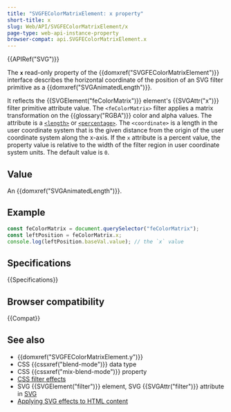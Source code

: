 ```yaml
---
title: "SVGFEColorMatrixElement: x property"
short-title: x
slug: Web/API/SVGFEColorMatrixElement/x
page-type: web-api-instance-property
browser-compat: api.SVGFEColorMatrixElement.x
---
```


{{APIRef("SVG")}}

The **`x`** read-only property of the {{domxref("SVGFEColorMatrixElement")}} interface describes the horizontal coordinate of the position of an SVG filter primitive as a {{domxref("SVGAnimatedLength")}}.

It reflects the {{SVGElement("feColorMatrix")}} element's {{SVGAttr("x")}} filter primitive attribute value. The `<feColorMatrix>` filter applies a matrix transformation on the {{glossary("RGBA")}} color and alpha values. The attribute is a [`<length>`](/en-US/docs/Web/SVG/Content_type#length) or [`<percentage>`](/en-US/docs/Web/SVG/Content_type#percentage). The `<coordinate>` is a length in the user coordinate system that is the given distance from the origin of the user coordinate system along the x-axis. If the `x` attribute is a percent value, the property value is relative to the width of the filter region in user coordinate system units. The default value is `0`.

## Value

An {{domxref("SVGAnimatedLength")}}.

## Example

```js
const feColorMatrix = document.querySelector("feColorMatrix");
const leftPosition = feColorMatrix.x;
console.log(leftPosition.baseVal.value); // the `x` value
```

## Specifications

{{Specifications}}

## Browser compatibility

{{Compat}}

## See also

- {{domxref("SVGFEColorMatrixElement.y")}}
- CSS {{cssxref("blend-mode")}} data type
- CSS {{cssxref("mix-blend-mode")}} property
- [CSS filter effects](/en-US/docs/Web/CSS/CSS_filter_effects)
- SVG {{SVGElement("filter")}} element, SVG {{SVGAttr("filter")}} attribute in [SVG](/en-US/docs/Web/SVG)
- [Applying SVG effects to HTML content](/en-US/docs/Web/SVG/Applying_SVG_effects_to_HTML_content)
